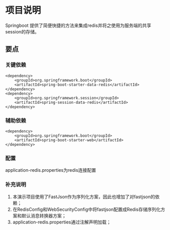 # 项目说明
Springboot 提供了简便快捷的方法来集成redis并将之使用为服务端的共享session的存储。

## 要点

### 关键依赖
	<dependency>
		<groupId>org.springframework.boot</groupId>
		<artifactId>spring-boot-starter-data-redis</artifactId>
	</dependency>
	<dependency>
		<groupId>org.springframework.session</groupId>
		<artifactId>spring-session-data-redis</artifactId>
	</dependency>

### 辅助依赖
	<dependency>
		<groupId>org.springframework.boot</groupId>
		<artifactId>spring-boot-starter-web</artifactId>
	</dependency>

### 配置
application-redis.properties为redis连接配置

### 补充说明
1. 本演示项目使用了FastJson作为序列化方案，因此也增加了对fastjson的依赖；
1. 在RedisConfig和WebSecurityConfig中将fastjson配置成Redis存储序列化方案和默认消息转换器方案；
1. application-redis.properties通过注解声明加载；